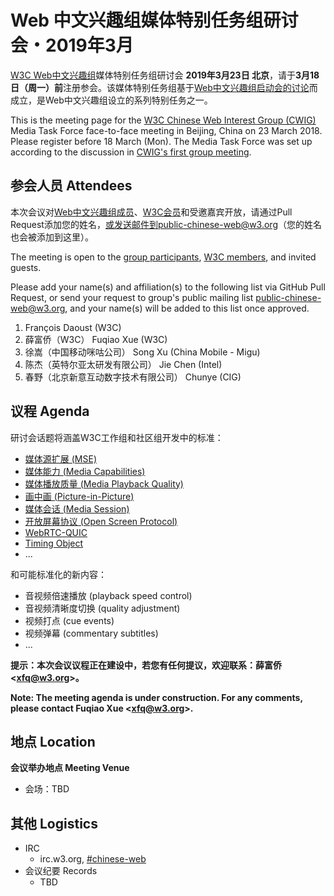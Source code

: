 # Web 中文兴趣组媒体特别任务组研讨会・2019年3月

[W3C Web中文兴趣组](https://www.w3.org/2018/chinese-web-ig/)媒体特别任务组研讨会 **2019年3月23日 北京**，请于**3月18日（周一）前**注册参会。该媒体特别任务组基于[Web中文兴趣组启动会的讨论](https://www.w3.org/2018/11/17-chinese-web-minutes.html)而成立，是Web中文兴趣组设立的系列特别任务之一。

This is the meeting page for the [W3C Chinese Web Interest Group (CWIG)](https://www.w3.org/2018/chinese-web-ig/) Media Task Force face-to-face meeting in Beijing, China on 23 March 2018. Please register before 18 March (Mon). The Media Task Force was set up according to the discussion in [CWIG's first group meeting](https://www.w3.org/2018/11/17-chinese-web-minutes.html).

## 参会人员 Attendees

本次会议对[Web中文兴趣组成员](https://www.w3.org/2000/09/dbwg/details?group=109611&public=1)、[W3C会员](https://www.w3.org/Consortium/Member/List)和受邀嘉宾开放，请通过Pull Request添加您的姓名，或发送邮件到public-chinese-web@w3.org（您的姓名也会被添加到这里）。

The meeting is open to the [group participants](https://www.w3.org/2000/09/dbwg/details?group=109611&public=1), [W3C members](https://www.w3.org/Consortium/Member/List), and invited guests.

Please add your name(s) and affiliation(s) to the following list via GitHub Pull Request, or send your request to group's public mailing list public-chinese-web@w3.org, and your name(s) will be added to this list once approved.

1. François Daoust (W3C)
1. 薛富侨（W3C） Fuqiao Xue (W3C)
1. 徐嵩（中国移动咪咕公司） Song Xu (China Mobile - Migu)
1. 陈杰（英特尔亚太研发有限公司） Jie Chen (Intel)
1. 春野（北京新意互动数字技术有限公司） Chunye (CIG)

## 议程 Agenda

研讨会话题将涵盖W3C工作组和社区组开发中的标准：

* [媒体源扩展 (MSE)](https://www.w3.org/TR/media-source/)
* [媒体能力 (Media Capabilities)](https://wicg.github.io/media-capabilities/)
* [媒体播放质量 (Media Playback Quality)](https://wicg.github.io/media-playback-quality/)
* [画中画 (Picture-in-Picture)](https://wicg.github.io/picture-in-picture/)
* [媒体会话 (Media Session)](https://wicg.github.io/mediasession/)
* [开放屏幕协议 (Open Screen Protocol)](https://github.com/webscreens/openscreenprotocol)
* [WebRTC-QUIC](https://w3c.github.io/webrtc-quic/)
* [Timing Object](http://webtiming.github.io/timingobject/)
* ...

和可能标准化的新内容：

* 音视频倍速播放 (playback speed control)
* 音视频清晰度切换 (quality adjustment)
* 视频打点 (cue events)
* 视频弹幕 (commentary subtitles)
* ...

**提示：本次会议议程正在建设中，若您有任何提议，欢迎联系：薛富侨 &lt;<a href="mailto:xfq@w3.org">xfq@w3.org</a>&gt;</a>。**

**Note: The meeting agenda is under construction. For any comments, please contact Fuqiao Xue &lt;<a href="mailto:xfq@w3.org">xfq@w3.org</a>&gt;</a>.**

## 地点 Location

**会议举办地点 Meeting Venue**

* 会场：TBD

## 其他 Logistics

* IRC
  * irc.w3.org, <a href="http://irc.w3.org/?channels=#chinese-web">#chinese-web</a>
* 会议纪要 Records
  * TBD

